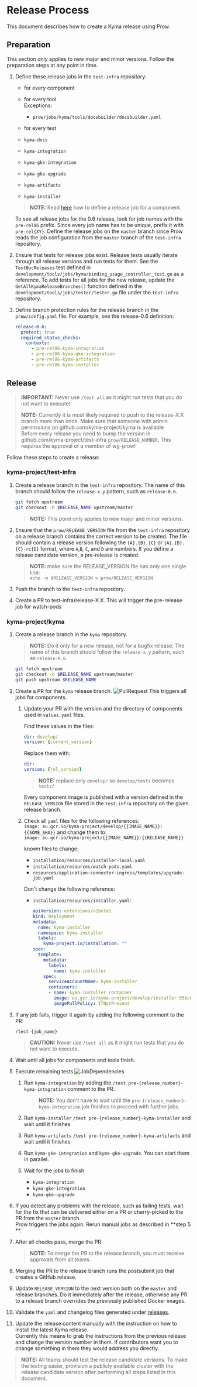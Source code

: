 # Release Process

This document describes how to create a Kyma release using Prow.

## Preparation

This section only applies to new major and minor versions. Follow the preparation steps at any point in time.

1. Define these release jobs in the `test-infra` repository:
   - for every component
   - for every tool  
     Exceptions:
     - `prow/jobs/kyma/tools/docsbuilder/docsbuilder.yaml`

   - for every test
   - `kyma-docs`
   - `kyma-integration`
   - `kyma-gke-integration`
   - `kyma-gke-upgrade`
   - `kyma-artifacts`
   - `kyma-installer`

    >**NOTE:** Read [here](https://github.com/kyma-project/test-infra/blob/master/docs/prow/release-jobs.md) how to define a release job for a component.

    To see all release jobs for the 0.6 release, look for job names with the `pre-rel06` prefix.
    Since every job name has to be unique, prefix it with `pre-rel{XY}`.
    Define the release jobs on the `master` branch since Prow reads the job configuration from the `master` branch of the `test-infra` repository.

2. Ensure that tests for release jobs exist. Release tests usually iterate through all release versions and run tests for them.
See the `TestBucReleases` test defined in `development/tools/jobs/kyma/binding_usage_controller_test.go` as a reference.
To add tests for all jobs for the new release, update the `GetAllKymaReleaseBranches()` function
defined in the `development/tools/jobs/tester/tester.go` file under the `test-infra` repository.

3. Define branch protection rules for the release branch in the `prow/config.yaml` file.
    For example, see the release-0.6 definition:

    ```yaml
    release-0.6:
      protect: true
      required_status_checks:
        contexts:
          - pre-rel06-kyma-integration
          - pre-rel06-kyma-gke-integration
          - pre-rel06-kyma-artifacts
          - pre-rel06-kyma-installer
    ```

## Release

> **IMPORTANT:** Never use `/test all` as it might run tests that you do not want to execute!
>
> **NOTE:** Currently it is most likely required to push to the release-X.X branch more than once. Make sure that someone with admin permissions on github.com/kyma-project/kyma is available  
> Before every release you need to bump the version in github.com/kyma-project/test-infra `prow/RELEASE_NUMBER`. This requires the approval of a member of wg-prow!  

Follow these steps to create a release:

### kyma-project/test-infra

1. Create a release branch in the `test-infra` repository. The name of this branch should follow the `release-x.y` pattern, such as `release-0.6`.

    ```bash
    git fetch upstream
    git checkout -b $RELEASE_NAME upstream/master
    ```

    >**NOTE:** This point only applies to new major and minor versions.

2. Ensure that the `prow/RELEASE_VERSION` file from the `test-infra` repository on a release branch contains the correct version to be created.
The file should contain a release version following the `{A}.{B}.{C}` or `{A}.{B}.{C}-rc{D}` format, where `A`,`B`, `C`, and `D` are numbers.
If you define a release candidate version, a pre-release is created.

    > **NOTE:** make sure the RELEASE_VERSION file has only one single line:  
    > `echo -n $RELEASE_VERSION > prow/RELEASE_VERSION`

3. Push the branch to the `test-infra`  repository.

4. Create a PR to test-infra/release-X.X. This will trigger the pre-release job for watch-pods

### kyma-project/kyma

1. Create a release branch in the `kyma` repository.
   > **NOTE:** Do it only for a new release, not for a bugfix release.
The name of this branch should follow the `release-x.y` pattern, such as `release-0.6`.

    ```bash
    git fetch upstream
    git checkout -b $RELEASE_NAME upstream/master
    git push upstream $RELEASE_NAME
    ```

2. Create a PR for the `kyma` release branch.
    ![PullRequest](../../assets/release-PR.png)
    This triggers all jobs for components.

    1. Update your PR with the version and the directory of components used in `values.yaml` files.

        Find these values in the files:

        ```yaml
        dir: develop/
        version: {current_version}
        ```

        Replace them with:

        ```yaml
        dir:
        version: {rel_version}
        ```

        > **NOTE:** replace only `develop/` so `develop/tests` becomes `tests/`

        Every component image is published with a version defined in the `RELEASE_VERSION` file stored in the `test-infra` repository on the given release branch.

    2. Check all `yaml` files for the following references:  
        `image: eu.gcr.io/kyma-project/develop/{{IMAGE_NAME}}:{{SOME_SHA}}`
        and change them to:  
        `image: eu.gcr.io/kyma-project/{{IMAGE_NAME}}:{{RELEASE_NAME}}`

        known files to change:
        - `installation/resources/installer-local.yaml`
        - `installation/resources/watch-pods.yaml`
        - `resources/application-connector-ingress/templates/upgrade-job.yaml`

        Don't change the following reference:
        - `installation/resources/installer.yaml`:  

            ```yaml
            apiVersion: extensions/v1beta1
            kind: Deployment
            metadata:
              name: kyma-installer
              namespace: kyma-installer
              labels:
                kyma-project.io/installation: ""
            spec:
              template:
                metadata:
                  labels:
                    name: kyma-installer
                spec:
                  serviceAccountName: kyma-installer
                  containers:
                  - name: kyma-installer-container
                    image: eu.gcr.io/kyma-project/develop/installer:55bc6038
                    imagePullPolicy: IfNotPresent
             ```

3. If any job fails, trigger it again by adding the following comment to the PR:

    ```;
    /test {job_name}
    ```

    > **CAUTION:** Never use `/test all` as it might run tests that you do not want to execute.

4. Wait until all jobs for components and tools finish.
5. Execute remaining tests
    ![JobDependencies](../../assets/kyma-rel-jobs.svg)
    1. Run `kyma-integration` by adding the  `/test pre-{release_number}-kyma-integration`  comment to the PR.
        > **NOTE:** You don't have to wait until the `pre-{release_number}-kyma-integration` job finishes to proceed with further jobs.

    2. Run `kyma-installer`
    ```/test pre-{release_number}-kyma-installer``` and wait until it finishes
    3. Run `kyma-artifacts`
    ```/test pre-{release_number}-kyma-artifacts``` and wait until it finishes

    4. Run `kyma-gke-integration` and `kyma-gke-upgrade`. You can start them in parallel.
    5. Wait for the jobs to finish
         - `kyma-integration`
         - `kyma-gke-integration`
         - `kyma-gke-upgrade`

6. If you detect any problems with the release, such as failing tests, wait for the fix that can be delivered either on a PR or cherry-picked to the PR from the `master` branch.  
    Prow triggers the jobs again. Rerun manual jobs as described in **step 5 **.

7. After all checks pass, merge the PR.
    > **NOTE:** To merge the PR to the release branch, you must receive approvals from all teams.

8. Merging the PR to the release branch runs the postsubmit job that creates a GitHub release.

9. Update `RELEASE_VERSION` to the next version both on the `master` and release branches. Do it immediately after the release, otherwise any PR to a release branch overrides the previously published Docker images.

10. Validate the `yaml` and changelog files generated under [releases](https://github.com/kyma-project/kyma/releases).
11. Update the release content manually with the instruction on how to install the latest Kyma release.  
    Currently this means to grab the instructions from the previous release and change the version number in them. If contributors want you to change something in them they would address you directly.


> **NOTE:** All teams should test the release candidate versions. To make the testing easier, provision a publicly available cluster with the release candidate version after performing all steps listed in this document.
